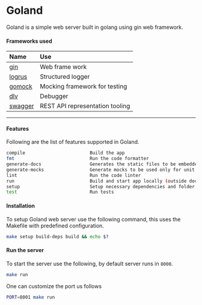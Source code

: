 # Goland
Goland is a simple web server built in golang using gin web framework.

#### Frameworks used

|Name  | Use  |
|:-----| :--- |
|[gin](https://github.com/gin-gonic/gin)| Web frame work|
|[logrus](https://github.com/sirupsen/logrus)|Structured logger |
|[gomock](https://github.com/golang/mock)|Mocking framework for testing|
|[dlv](https://github.com/go-delve/delve/tree/master/cmd/dlv)|Debugger|
|[swagger](https://github.com/go-swagger/go-swagger)|REST API representation tooling|
-----------------
#### Features
Following are the list of features supported in Goland.
```bash
compile                        Build the app
fmt                            Run the code formatter
generate-docs                  Generates the static files to be embedded into the application + swagger.json
generate-mocks                 Generate mocks to be used only for unit testing
lint                           Run the code linter
run                            Build and start app locally (outside docker)
setup                          Setup necessary dependencies and folder structure
test                           Run tests
```

#### Installation
To setup Goland web server use the following command, this uses the Makefile with predefined 
configuration.

```bash
make setup build-deps build && echo $?
```

#### Run the server
To start the server use the following, by default server runs in `8000`.

```bash
make run
```
One can customize the port us follows
```bash
PORT=8001 make run
```

